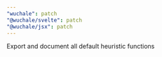 ```yaml
---
"wuchale": patch
"@wuchale/svelte": patch
"@wuchale/jsx": patch
---
```


Export and document all default heuristic functions
